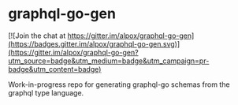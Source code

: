# graphql-go-gen

[![Join the chat at https://gitter.im/alpox/graphql-go-gen](https://badges.gitter.im/alpox/graphql-go-gen.svg)](https://gitter.im/alpox/graphql-go-gen?utm_source=badge&utm_medium=badge&utm_campaign=pr-badge&utm_content=badge)

Work-in-progress repo for generating graphql-go schemas from the graphql type language.
